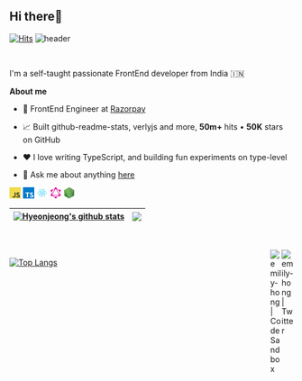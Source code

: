 ## Hi there👋
[![Hits](https://hits.seeyoufarm.com/api/count/incr/badge.svg?url=https%3A%2F%2Fgithub.com%2Femily-hong&count_bg=%2386E759&title_bg=%230879F1&icon=angellist.svg&icon_color=%23E7E7E7&title=welcome&edge_flat=false)](https://hits.seeyoufarm.com)
![header](https://capsule-render.vercel.app/api?type=waving&color=auto&height=300&section=header&text=Welcome&fontSize=90&animation=fadeIn&fontAlignY=38&desc=Hyeonjeong's%20GitHub%20Profile)

<!--
<p align="center"><a href="https://anuraghazra.github.io"><img width="80%" alt="Hello, I'm Anurag. I do open source!" src="./assets/gh-readme-header.png" /></a></p>
-->

<br />

I'm a self-taught passionate FrontEnd developer from India 🇮🇳

**About me**

- 💼 FrontEnd Engineer at [Razorpay](http://razorpay.com/)

- 📈 Built github-readme-stats, verlyjs and more, **50m+** hits • **50K** stars on GitHub

- ❤️ I love writing TypeScript, and building fun experiments on type-level

- 💬 Ask me about anything [here](https://github.com/anuraghazra/anuraghazra/issues)

<code><img height="20" alt="javascript" src="https://raw.githubusercontent.com/github/explore/80688e429a7d4ef2fca1e82350fe8e3517d3494d/topics/javascript/javascript.png"></code>
<code><img height="20" alt="typescript" src="https://raw.githubusercontent.com/github/explore/80688e429a7d4ef2fca1e82350fe8e3517d3494d/topics/typescript/typescript.png"></code>
<code><img height="20" alt="react" src="https://raw.githubusercontent.com/github/explore/80688e429a7d4ef2fca1e82350fe8e3517d3494d/topics/react/react.png"></code>
<code><img height="20" alt="graphql" src="https://raw.githubusercontent.com/github/explore/5c058a388828bb5fde0bcafd4bc867b5bb3f26f3/topics/graphql/graphql.png"></code>
<code><img height="20" alt="nodejs" src="https://raw.githubusercontent.com/github/explore/80688e429a7d4ef2fca1e82350fe8e3517d3494d/topics/nodejs/nodejs.png"></code>    


| <a href="https://github.com/emily-hong/github-readme-stats"><img align="center" src="https://github-readme-stats.vercel.app/api?username=emily-hong&show_icons=true&include_all_commits=true&theme=buefy&hide_border=true" alt="Hyeonjeong's github stats" /></a> | <a href="https://github.com/emily-hong/github-readme-stats"><img align="center" src="https://github-readme-stats.vercel.app/api/top-langs/?username=emily-hong&layout=compact&theme=buefy&hide_border=true" /></a> |
| ------------- | ------------- |

<br />
<br />

<a href="https://twitter.com/anuraghazru">
  <img align="right" alt="emily-hong | Twitter" width="21px" src="https://raw.githubusercontent.com/emily-hong/emily-hong/master/assets/twitter.svg" />
</a>
<a href="https://codesandbox.io/u/anuraghazra">
  <img align="right" alt="emily-hong | CodeSandbox" width="20px" src="https://raw.githubusercontent.com/emily-hong/emily-hong/master/assets/codesandbox.svg" />
</a>

<!-- 사용한 언어 비율 -->
[![Top Langs](https://github-readme-stats.vercel.app/api/top-langs/?username=emily-hong&layout=donut&theme=dark)](https://github.com/emily-hong/github-readme-stats)
